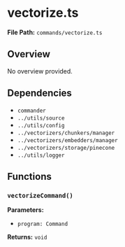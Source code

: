 # vectorize.ts

**File Path:** `commands/vectorize.ts`

## Overview

No overview provided.

## Dependencies

- `commander`
- `../utils/source`
- `../utils/config`
- `../vectorizers/chunkers/manager`
- `../vectorizers/embedders/manager`
- `../vectorizers/storage/pinecone`
- `../utils/logger`

## Functions

### `vectorizeCommand()`

**Parameters:**

- `program: Command`

**Returns:** `void`

